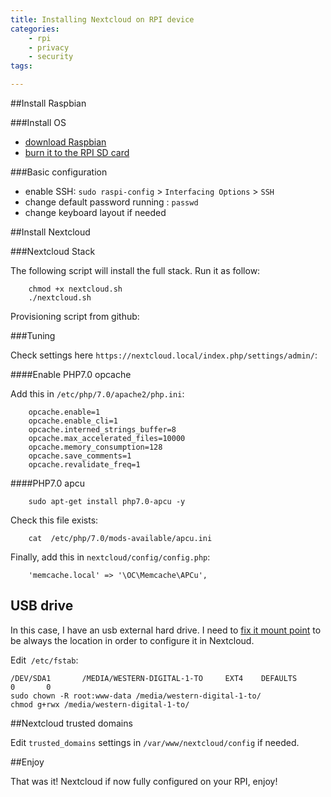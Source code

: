 ```yaml
---
title: Installing Nextcloud on RPI device
categories:
    - rpi
    - privacy
    - security
tags:

---
```

##Install Raspbian

###Install OS

- [download Raspbian](https://www.raspberrypi.org/downloads/raspbian/)
- [burn it to the RPI SD card](/blog/2017/06/12/create-a-debian-iso-live-usb-drive)

###Basic configuration

- enable SSH: `sudo raspi-config` > `Interfacing Options` > `SSH`
- change default password running : `passwd`
- change keyboard layout if needed

##Install Nextcloud

###Nextcloud Stack

The following script will install the full stack. Run it as follow:

        chmod +x nextcloud.sh
        ./nextcloud.sh

Provisioning script from github:
        
<script src="https://gist.github.com/benIT/1545b4ccf883d41be9b0cdd97e043c2f.js"></script>

###Tuning

Check settings here `https://nextcloud.local/index.php/settings/admin/`:

####Enable PHP7.0 opcache

Add this in `/etc/php/7.0/apache2/php.ini`: 

        opcache.enable=1
        opcache.enable_cli=1
        opcache.interned_strings_buffer=8
        opcache.max_accelerated_files=10000
        opcache.memory_consumption=128
        opcache.save_comments=1
        opcache.revalidate_freq=1

####PHP7.0 apcu
    
        sudo apt-get install php7.0-apcu -y

Check this file exists:
        
        cat  /etc/php/7.0/mods-available/apcu.ini


Finally, add this in `nextcloud/config/config.php`:

        'memcache.local' => '\OC\Memcache\APCu',


## USB drive

In this case, I have an usb external hard drive. I need to [fix it mount point](https://kwilson.io/blog/force-your-raspberry-pi-to-mount-an-external-usb-drive-every-time-it-starts-up/) to be always the location in order to configure it in Nextcloud.

Edit  `/etc/fstab`: 
    
    /DEV/SDA1       /MEDIA/WESTERN-DIGITAL-1-TO     EXT4    DEFAULTS        0       0
    sudo chown -R root:www-data /media/western-digital-1-to/
    chmod g+rwx /media/western-digital-1-to/

##Nextcloud trusted domains

Edit `trusted_domains` settings in `/var/www/nextcloud/config` if needed.

##Enjoy

That was it! Nextcloud if now fully configured on your RPI, enjoy!

